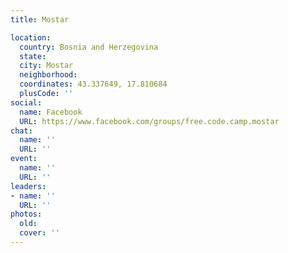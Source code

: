 ```yaml
---
title: Mostar

location:
  country: Bosnia and Herzegovina
  state: 
  city: Mostar
  neighborhood: 
  coordinates: 43.337649, 17.810684
  plusCode: ''
social:
  name: Facebook
  URL: https://www.facebook.com/groups/free.code.camp.mostar
chat:
  name: ''
  URL: ''
event:
  name: ''
  URL: ''
leaders:
- name: ''
  URL: ''
photos:
  old: 
  cover: ''
---
```

